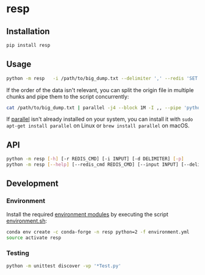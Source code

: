 # resp

## Installation

```bash
pip install resp
```

## Usage

```bash
python -m resp   -i /path/to/big_dump.txt --delimiter ',' --redis 'SET {0} {1}' | recis-cli --pipe
```

If the order of the data isn't relevant, you can split the origin file in multiple chunks and pipe them to the script concurrently:

```bash
cat /path/to/big_dump.txt | parallel -j4 --block 1M -I ,, --pipe 'python -m resp -r "SET {0} {1}" --pipe' | recis-cli --pipe
```

If [parallel](https://www.gnu.org/software/parallel/) isn't already installed on your system, you can install it with `sudo apt-get install parallel` on Linux or `brew install parallel` on macOS. 

## API

```bash
python -m resp [-h] [-r REDIS_CMD] [-i INPUT] [-d DELIMITER] [-p]
python -m resp [--help] [--redis_cmd REDIS_CMD] [--input INPUT] [--delimiter DELIMITER] [--pipe]
```

## Development

### Environment

Install the required [environment modules](environment.yml) by executing the script [environment.sh](recipes/environment.sh):

```bash
conda env create -c conda-forge -n resp python=2 -f environment.yml
source activate resp
```

### Testing

```bash
python -m unittest discover -vp '*Test.py'
```